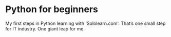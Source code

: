 # Python for beginners
My first steps in Python learning with 'Sololearn.com'. 
That’s one small step for IT industry. One giant leap for me.

